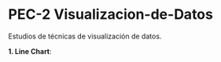 # PEC-2 Visualizacion-de-Datos
Estudios de técnicas de visualización de datos.

**1. Line Chart**:

